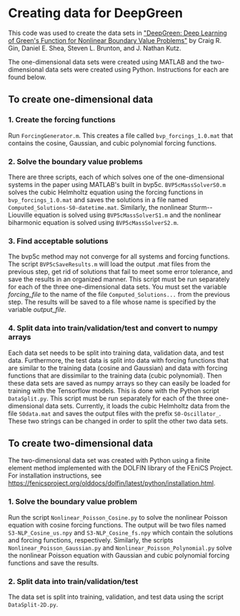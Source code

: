 # Creating data for DeepGreen

This code was used to create the data sets in ["DeepGreen: Deep Learning of Green's Function for Nonlinear Boundary Value Problems"](https://arxiv.org/abs/2101.07206) by Craig R. Gin, Daniel E. Shea, Steven L. Brunton, and J. Nathan Kutz. 

The one-dimensional data sets were created using MATLAB and the two-dimensional data sets were created using Python. Instructions for each are found below. 

## To create one-dimensional data

### 1. Create the forcing functions

Run `ForcingGenerator.m`. This creates a file called `bvp_forcings_1.0.mat` that contains the cosine, Gaussian, and cubic polynomial forcing functions. 

### 2. Solve the boundary value problems

There are three scripts, each of which solves one of the one-dimensional systems in the paper using MATLAB's built in bvp5c. `BVP5cMassSolverS0.m`  solves the cubic Helmholtz equation using the forcing functions in `bvp_forcings_1.0.mat` and saves the solutions in a file named `Computed_Solutions-S0-datetime.mat`. Similarly, the nonlinear Sturm--Liouville equation is solved using `BVP5cMassSolverS1.m` and the nonlinear biharmonic equation is solved using `BVP5cMassSolverS2.m`.

### 3. Find acceptable solutions

The bvp5c method may not converge for all systems and forcing functions. The script `BVP5cSaveResults.m` will load the output .mat files from the previous step, get rid of solutions that fail to meet some error tolerance, and save the results in an organized manner. This script must be run separately for each of the three one-dimensional data sets. You must set the variable *forcing_file* to the name of the file `Computed_Solutions...` from the previous step. The results will be saved to a file whose name is specified by the variable *output_file*. 

### 4. Split data into train/validation/test and convert to numpy arrays

Each data set needs to be split into training data, validation data, and test data. Furthermore, the test data is split into data with forcing functions that are similar to the training data (cosine and Gaussian) and data with forcing functions that are dissimilar to the training data (cubic polynomial). Then these data sets are saved as numpy arrays so they can easily be loaded for training with the Tensorflow models. This is done with the Python script `DataSplit.py`. This script must be run separately for each of the three one-dimensional data sets. Currently, it loads the cubic Helmholtz data from the file `S0data.mat` and saves the output files with the prefix `S0-Oscillator_`. These two strings can be changed in order to split the other two data sets.

## To create two-dimensional data

The two-dimensional data set was created with Python using a finite element method implemented with the DOLFIN library of the FEniCS Project. For installation instructions, see https://fenicsproject.org/olddocs/dolfin/latest/python/installation.html.

### 1. Solve the boundary value problem

Run the script `Nonlinear_Poisson_Cosine.py` to solve the nonlinear Poisson equation with cosine forcing functions. The output will be two files named `S3-NLP_Cosine_us.npy` and `S3-NLP_Cosine_fs.npy` which contain the solutions and forcing functions, respectively. Similarly, the scripts `Nonlinear_Poisson_Gaussian.py` and `Nonlinear_Poisson_Polynomial.py` solve the nonlinear Poisson equation with Gaussian and cubic polynomial forcing functions and save the results.

### 2. Split data into train/validation/test 

The data set is split into training, validation, and test data using the script `DataSplit-2D.py`.

